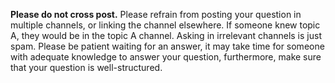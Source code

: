 **Please do not cross post.**
Please refrain from posting your question in multiple channels, or linking the channel elsewhere.
If someone knew topic A, they would be in the topic A channel. Asking in irrelevant channels is just spam.
Please be patient waiting for an answer, it may take time for someone with adequate knowledge to answer your question, furthermore, make sure that your question is well-structured.
